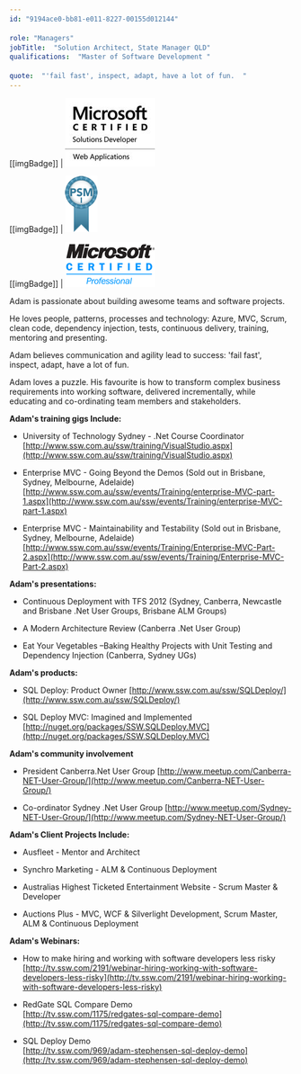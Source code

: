 ```yaml
---
id: "9194ace0-bb81-e011-8227-00155d012144"

role: "Managers"
jobTitle:  "Solution Architect, State Manager QLD"
qualifications:  "Master of Software Development "

quote:  "'fail fast', inspect, adapt, have a lot of fun.  "
---
```

 

[[imgBadge]]
| ![MCSD Web Applications](./Images/Bio/MCSD_2013(rgb)_1477.jpg) 

[[imgBadge]]
| ![Professional Scrum Master I](./Images/Bio/PSMI.png) 

[[imgBadge]]
| ![Microsoft Certified Professional](./Images/Bio/MCP.png) 


Adam is passionate about building awesome teams and software projects.

He loves people, patterns, processes and technology: Azure, MVC, Scrum, clean code, dependency injection, tests, continuous delivery, training, mentoring and presenting.

Adam believes communication and agility lead to success: 'fail fast', inspect, adapt, have a lot of fun. 

Adam loves a puzzle. His favourite is how to transform complex business requirements into working software, delivered incrementally, while educating and co-ordinating team members and stakeholders.

 **Adam's training gigs Include:**

- University of Technology Sydney - .Net Course Coordinator 
 [http://www.ssw.com.au/ssw/training/VisualStudio.aspx](http://www.ssw.com.au/ssw/training/VisualStudio.aspx)

- Enterprise MVC - Going Beyond the Demos (Sold out in Brisbane, Sydney, Melbourne, Adelaide)
 [http://www.ssw.com.au/ssw/events/Training/enterprise-MVC-part-1.aspx](http://www.ssw.com.au/ssw/events/Training/enterprise-MVC-part-1.aspx)

- Enterprise MVC - Maintainability and Testability (Sold out in Brisbane, Sydney, Melbourne, Adelaide)
 [http://www.ssw.com.au/ssw/events/Training/Enterprise-MVC-Part-2.aspx](http://www.ssw.com.au/ssw/events/Training/Enterprise-MVC-Part-2.aspx) 

 **Adam's presentations:**

- Continuous Deployment with TFS 2012 (Sydney, Canberra, Newcastle and Brisbane .Net User Groups, Brisbane ALM Groups)

- A Modern Architecture Review (Canberra .Net User Group)

- Eat Your Vegetables –Baking Healthy Projects with Unit Testing and Dependency Injection (Canberra, Sydney UGs)

 **Adam's products:**

- SQL Deploy: Product Owner [http://www.ssw.com.au/ssw/SQLDeploy/](http://www.ssw.com.au/ssw/SQLDeploy/)

- SQL Deploy MVC: Imagined and Implemented [http://nuget.org/packages/SSW.SQLDeploy.MVC](http://nuget.org/packages/SSW.SQLDeploy.MVC)

 **Adam's community involvement**

- President Canberra.Net User Group [http://www.meetup.com/Canberra-NET-User-Group/](http://www.meetup.com/Canberra-NET-User-Group/)

- Co-ordinator Sydney .Net User Group [http://www.meetup.com/Sydney-NET-User-Group/](http://www.meetup.com/Sydney-NET-User-Group/)

 **Adam's Client Projects Include:**

- Ausfleet - Mentor and Architect

- Synchro Marketing - ALM & Continuous Deployment

- Australias Highest Ticketed Entertainment Website - Scrum Master & Developer

- Auctions Plus - MVC, WCF & Silverlight Development, Scrum Master, ALM & Continuous Deployment

 **Adam's Webinars:**

- How to make hiring and working with software developers less risky
 [http://tv.ssw.com/2191/webinar-hiring-working-with-software-developers-less-risky](http://tv.ssw.com/2191/webinar-hiring-working-with-software-developers-less-risky) 

- RedGate SQL Compare Demo  
 [http://tv.ssw.com/1175/redgates-sql-compare-demo](http://tv.ssw.com/1175/redgates-sql-compare-demo)

- SQL Deploy Demo  
 [http://tv.ssw.com/969/adam-stephensen-sql-deploy-demo](http://tv.ssw.com/969/adam-stephensen-sql-deploy-demo)  